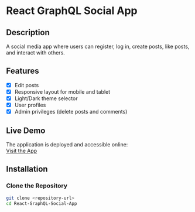 # React GraphQL Social App

## Description

A social media app where users can register, log in, create posts, like posts, and interact with others.

## Features

- [X] Edit posts
- [X] Responsive layout for mobile and tablet
- [X] Light/Dark theme selector
- [X] User profiles
- [X] Admin privileges (delete posts and comments)

## Live Demo

The application is deployed and accessible online:  
[Visit the App](#)

## Installation

### Clone the Repository
```sh
git clone <repository-url>
cd React-GraphQL-Social-App

